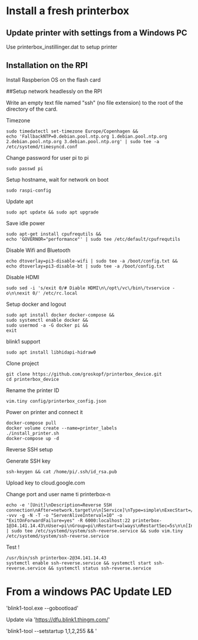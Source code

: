 # Install a fresh printerbox

## Update printer with settings from a Windows PC

Use printerbox_instillinger.dat to setup printer

## Installation on the RPI

Install Raspberion OS on the flash card

##Setup network headlessly on the RPI

Write an empty text file named "ssh" (no file extension) to the root of the directory of the card. 

Timezone
```
sudo timedatectl set-timezone Europe/Copenhagen &&
echo 'FallbackNTP=0.debian.pool.ntp.org 1.debian.pool.ntp.org 2.debian.pool.ntp.org 3.debian.pool.ntp.org' | sudo tee -a /etc/systemd/timesyncd.conf
```
Change password for user pi to pi
```
sudo passwd pi
```

Setup hostname, wait for network on boot
```
sudo raspi-config 
```

Update apt
```
sudo apt update && sudo apt upgrade
```   

Save idle power
```
sudo apt-get install cpufrequtils &&
echo 'GOVERNOR="performance"' | sudo tee /etc/default/cpufrequtils
```

Disable Wifi and Bluetooth
```
echo dtoverlay=pi3-disable-wifi | sudo tee -a /boot/config.txt &&
echo dtoverlay=pi3-disable-bt | sudo tee -a /boot/config.txt
```
Disable HDMI
```
sudo sed -i 's/exit 0/# Diable HDMI\n\/opt\/vc\/bin\/tvservice -o\n\nexit 0/' /etc/rc.local
```

Setup docker  and logout
```
sudo apt install docker docker-compose &&
sudo systemctl enable docker &&
sudo usermod -a -G docker pi &&
exit
```

blink1 support
```
sudo apt install libhidapi-hidraw0
```

Clone project
```
git clone https://github.com/groskopf/printerbox_device.git
cd printerbox_device
```

Rename the printer ID
```
vim.tiny config/printerbox_config.json 
```

Power on printer and connect it
```
docker-compose pull
docker volume create --name=printer_labels
./install_printer.sh
docker-compose up -d
```


Reverse SSH setup

Generate SSH key

```
ssh-keygen && cat /home/pi/.ssh/id_rsa.pub  
```

Upload key to cloud.google.com

Change port and user name ti printerbox-n
```
echo -e '[Unit]\nDescription=Reverse SSH connection\nAfter=network.target\n\n[Service]\nType=simple\nExecStart=/usr/bin/ssh -vvv -g -N -T -o "ServerAliveInterval=10" -o "ExitOnForwardFailure=yes" -R 6000:localhost:22 printerbox-1@34.141.14.43\nUser=pi\nGroup=pi\nRestart=always\nRestartSec=5s\n\n[Install]\nWantedBy=default.target\n' | sudo tee /etc/systemd/system/ssh-reverse.service && sudo vim.tiny /etc/systemd/system/ssh-reverse.service  

```
Test !

```
/usr/bin/ssh printerbox-2@34.141.14.43  
systemctl enable ssh-reverse.service && systemctl start ssh-reverse.service && systemctl status ssh-reverse.service
```



# From a windows PAC  Update LED
'blink1-tool.exe --gobootload'

Update via 'https://dfu.blink1.thingm.com/'

'blink1-tool --setstartup 1,1,2,255 && '




